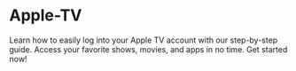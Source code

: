 # Apple-TV
Learn how to easily log into your Apple TV account with our step-by-step guide. Access your favorite shows, movies, and apps in no time. Get started now!
